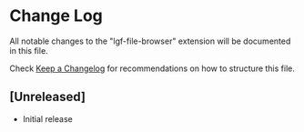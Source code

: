 # Change Log

All notable changes to the "lgf-file-browser" extension will be documented in this file.

Check [Keep a Changelog](http://keepachangelog.com/) for recommendations on how to structure this file.

## [Unreleased]

- Initial release